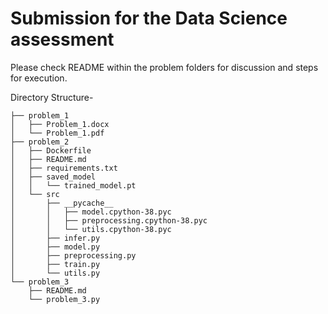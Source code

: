 # Submission for the Data Science assessment

Please check README within the problem folders for discussion and steps for execution.


Directory Structure-

```├── README.md
├── problem_1
│   ├── Problem_1.docx
│   └── Problem_1.pdf
├── problem_2
│   ├── Dockerfile
│   ├── README.md
│   ├── requirements.txt
│   ├── saved_model
│   │   └── trained_model.pt
│   └── src
│       ├── __pycache__
│       │   ├── model.cpython-38.pyc
│       │   ├── preprocessing.cpython-38.pyc
│       │   └── utils.cpython-38.pyc
│       ├── infer.py
│       ├── model.py
│       ├── preprocessing.py
│       ├── train.py
│       └── utils.py
└── problem_3
    ├── README.md
    └── problem_3.py
```
